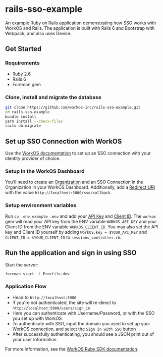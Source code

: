 # rails-sso-example

An example Ruby on Rails application demonstrating how SSO works with WorkOS and Rails.
The application is built with Rails 6 and Bootstrap with Webpack, and also uses Devise.

## Get Started

### Requirements

- Ruby 2.6
- Rails 6
- Foreman gem

### Clone, install and migrate the database

```bash
git clone https://github.com/workos-inc/rails-sso-example.git
cd rails-sso-example
bundle install
yarn install --check-files
rails db:migrate
```

## Set up SSO Connection with WorkOS

Use the [WorkOS documentation](https://workos.com/docs/sso/guide/introduction) to set up an SSO connection with your identity provider of choice.

### Setup in the WorkOS Dashboard

You'll need to create an [Organization](https://dashboard.workos.com/organizations) and an SSO Connection in the Organization in your WorkOS Dashboard. Additionally, add a [Redirect URI](https://dashboard.workos.com/configuration) with the value `http://localhost:5000/sso/callback`.

### Setup environment variables

Run `cp .env.example .env` and add your [API Key](https://dashboard.workos.com/api-keys) and [Client ID](https://dashboard.workos.com/configuration). The `workos` gem will read your API key from the ENV variable `WORKOS_API_KEY` and your Client ID from the ENV variable `WORKOS_CLIENT_ID`. You may also set the API key and Client ID yourself by adding `WorkOS.key = $YOUR_API_KEY` and `CLIENT_ID = $YOUR_CLIENT_ID` to `sessions_controller.rb`.

## Run the application and sign in using SSO

Start the server:
```bash
foreman start -f Procfile.dev
```

### Application Flow

- Head to `http://localhost:5000`
- If you're not authenticated, the site will re-direct to `http://localhost:5000/users/sign_in`
- Here you can authenticate with Username/Password, or with the SSO you set up with WorkOS
- To authenticate with SSO, input the domain you used to set up your WorkOS connection, and select the `Sign in with SSO` button
- After successfully authenticating, you should see a JSON print out of your user information

For more information, see the [WorkOS Ruby SDK documentation](https://docs.workos.com/sdk/ruby).
